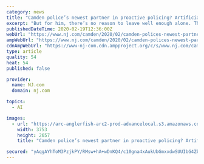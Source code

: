 ```yaml
---
category: news
title: "Camden police’s newest partner in proactive policing? Artificial intelligence"
excerpt: "But for him, there’s no reason to leave well enough alone. That means trying something new: artificial intelligence. “Our goal is to reduce crime. We’re at a 50-year low but if you look at 2019 numbers to 2018 numbers it’s single digit reductions,” Wysocki, 49, of Voorhees, said in an interview last week. “I don’t want to say we ..."
publishedDateTime: 2020-02-19T12:36:00Z
webUrl: "https://www.nj.com/camden/2020/02/camden-polices-newest-partner-in-proactive-policing-artificial-intelligence.html"
ampWebUrl: "https://www.nj.com/camden/2020/02/camden-polices-newest-partner-in-proactive-policing-artificial-intelligence.html?outputType=amp"
cdnAmpWebUrl: "https://www-nj-com.cdn.ampproject.org/c/s/www.nj.com/camden/2020/02/camden-polices-newest-partner-in-proactive-policing-artificial-intelligence.html?outputType=amp"
type: article
quality: 54
heat: 54
published: false

provider:
  name: NJ.com
  domain: nj.com

topics:
  - AI

images:
  - url: "https://arc-anglerfish-arc2-prod-advancelocal.s3.amazonaws.com/public/XPMZQKRUGZE6FMWOVOJJ6VAELM.jpg"
    width: 3753
    height: 2657
    title: "Camden police’s newest partner in proactive policing? Artificial intelligence"

secured: "yAqgAYhToM3PzjkPY/RMsw+hA+wDnKQ4/c10gna4xAukUbGmxxdwSUUIbG4ZbJGCtL9x7RzzOED2VyR8Iry3vkE6zM0eUz7CppmIAtfuUunFSTHT1WoDeulaDDC4nU0GDcCcVmyqMoag6aVQdDYlNDAEclAb1uw++IILmd/yglnDcTKLZrIlZmWO/5JFwp2sQ+HM7qVz9SvHrW9E+eaCrtrFFswmgCtANWhF/vZNZK5ExE27z7Kghgflebb1e0LJqMMDEy240blx2ncrzLyoPOOGJ0J2Kfe8tN4AiSHXhrAsXBChE/+/LEsm5sFZTp6+P+ODmmKuw9UIxdpXaadTk6JrkVOw1nNRiyNVRvn0VQN4WSKxZOi49mQZvHLYPToQE4BmxrynDya46ZBSEoEjkW9HkQoH4vr6KK7gyNjz9WZtIIe4N9SQyUfiYMLZKI40JIgXtutm2SCxhGeIxd15fCmdU/CF8FVuQ8hRRxxqb34=;zKA2vZPL7RBA2JLeZ0ygYg=="
---
```


